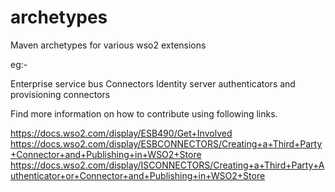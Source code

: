 # archetypes

Maven archetypes for various wso2 extensions

eg:- 

Enterprise service bus Connectors
Identity server authenticators and provisioning connectors

Find more information on how to contribute using following links.

https://docs.wso2.com/display/ESB490/Get+Involved
https://docs.wso2.com/display/ESBCONNECTORS/Creating+a+Third+Party+Connector+and+Publishing+in+WSO2+Store
https://docs.wso2.com/display/ISCONNECTORS/Creating+a+Third+Party+Authenticator+or+Connector+and+Publishing+in+WSO2+Store
